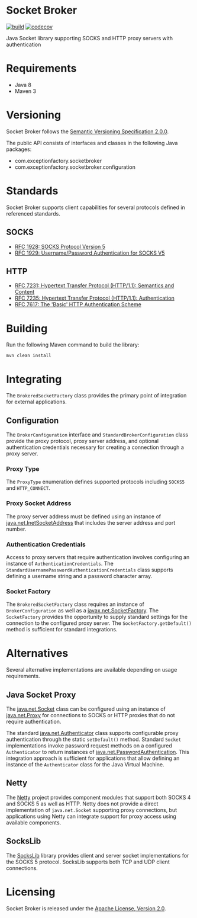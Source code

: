 # Socket Broker

[![build](https://github.com/exceptionfactory/socketbroker/actions/workflows/build.yml/badge.svg)](https://github.com/exceptionfactory/socketbroker/actions/workflows/build.yml)
[![codecov](https://codecov.io/gh/exceptionfactory/socketbroker/branch/main/graph/badge.svg?token=XM99GMCJGT)](https://codecov.io/gh/exceptionfactory/socketbroker)

Java Socket library supporting SOCKS and HTTP proxy servers with authentication 

# Requirements

- Java 8
- Maven 3

# Versioning

Socket Broker follows the [Semantic Versioning Specification 2.0.0](https://semver.org/).

The public API consists of interfaces and classes in the following Java packages:

- com.exceptionfactory.socketbroker
- com.exceptionfactory.socketbroker.configuration

# Standards

Socket Broker supports client capabilities for several protocols defined in referenced standards.

## SOCKS

- [RFC 1928: SOCKS Protocol Version 5](https://tools.ietf.org/html/rfc1928)
- [RFC 1929: Username/Password Authentication for SOCKS V5](https://tools.ietf.org/html/rfc1929)

## HTTP

- [RFC 7231: Hypertext Transfer Protocol (HTTP/1.1): Semantics and Content](https://tools.ietf.org/html/rfc7231)
- [RFC 7235: Hypertext Transfer Protocol (HTTP/1.1): Authentication](https://tools.ietf.org/html/rfc7235)
- [RFC 7617: The 'Basic' HTTP Authentication Scheme](https://tools.ietf.org/html/rfc7617)

# Building

Run the following Maven command to build the library:

```
mvn clean install
```

# Integrating

The `BrokeredSocketFactory` class provides the primary point of integration for external applications.

## Configuration

The `BrokerConfiguration` interface and `StandardBrokerConfiguration` class provide the proxy protocol, proxy server
address, and optional authentication credentials necessary for creating a connection through a proxy server.

### Proxy Type

The `ProxyType` enumeration defines supported protocols including `SOCKS5` and `HTTP_CONNECT`.

### Proxy Socket Address

The proxy server address must be defined using an instance
of [java.net.InetSocketAddress](https://docs.oracle.com/javase/8/docs/api/java/net/InetSocketAddress.html) that includes
the server address and port number.

### Authentication Credentials

Access to proxy servers that require authentication involves configuring an instance of `AuthenticationCredentials`.
The `StandardUsernamePasswordAuthenticationCredentials` class supports defining a username string and a password
character array.

### Socket Factory

The `BrokeredSocketFactory` class requires an instance of `BrokerConfiguration` as well as
a [javax.net.SocketFactory](https://docs.oracle.com/javase/8/docs/api/javax/net/SocketFactory.html). The `SocketFactory`
provides the opportunity to supply standard settings for the connection to the configured proxy server. The
`SocketFactory.getDefault()` method is sufficient for standard integrations.

# Alternatives

Several alternative implementations are available depending on usage requirements.

## Java Socket Proxy

The [java.net.Socket](https://docs.oracle.com/javase/8/docs/api/java/net/Socket.html) class can be configured using an
instance of [java.net.Proxy](https://docs.oracle.com/javase/8/docs/api/java/net/Proxy.html) for connections to SOCKS or
HTTP proxies that do not require authentication.

The standard [java.net.Authenticator](https://docs.oracle.com/javase/8/docs/api/java/net/Authenticator.html) class
supports configurable proxy authentication through the static `setDefault()` method. Standard `Socket` implementations
invoke password request methods on a configured `Authenticator` to return instances of
[java.net.PasswordAuthentication](https://docs.oracle.com/javase/8/docs/api/java/net/PasswordAuthentication.html). This
integration approach is sufficient for applications that allow defining an instance of the `Authenticator` class for the
Java Virtual Machine.

## Netty

The [Netty](https://netty.io) project provides component modules that support both SOCKS 4 and SOCKS 5 as well as HTTP.
Netty does not provide a direct implementation of `java.net.Socket` supporting proxy connections, but applications using
Netty can integrate support for proxy access using available components.

## SocksLib

The [SocksLib](https://github.com/fengyouchao/sockslib) library provides client and server socket implementations for
the SOCKS 5 protocol. SocksLib supports both TCP and UDP client connections.

# Licensing

Socket Broker is released under the [Apache License, Version 2.0](https://www.apache.org/licenses/LICENSE-2.0).
